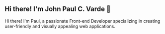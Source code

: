 ## Hi there! I'm John Paul C. Varde 👋

Hi there! I'm Paul, a passionate Front-end Developer specializing in creating user-friendly and visually appealing web applications. 


<!--
**vardsz13/vardsz13** is a ✨ _special_ ✨ repository because its `README.md` (this file) appears on your GitHub profile.

Hi there! I'm Paul, a passionate Front-end Developer specializing in creating user-friendly and visually appealing web applications. 
Here are some ideas to get you started:

- 🔭 I’m currently working on ...
- 🌱 I’m currently learning ...
- 👯 I’m looking to collaborate on ...
- 🤔 I’m looking for help with ...
- 💬 Ask me about ...
- 📫 How to reach me: ...
- 😄 Pronouns: ...
- ⚡ Fun fact: ...
-->
